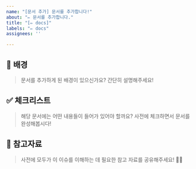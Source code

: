 ```yaml
---
name: "[문서 추가] 문서를 추가합니다!"
about: "✏️ 문서를 추가합니다."
title: "[✏️ docs]"
labels: "✏️ docs"
assignees: ''

---
```


## 🚦 배경

> 문서를 추가하게 된 배경이 있으신가요? 간단히 설명해주세요!

## ✅ 체크리스트

> 해당 문서에는 어떤 내용들이 들어가 있어야 할까요? 사전에 체크하면서 문서를 완성해봅시다!

## 📑 참고자료

> 사전에 모두가 이 이슈를 이해하는 데 필요한 참고 자료를 공유해주세요! 🙆🏻
